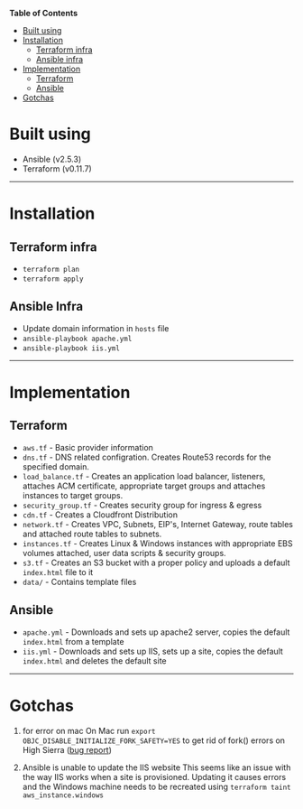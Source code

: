 **Table of Contents**
* [Built using](#built-using)
* [Installation](#installation)
  * [Terraform infra](#terraform-infra)
  * [Ansible infra](#ansible-infra)
* [Implementation](#implementation)
  * [Terraform](#terraform)
  * [Ansible](#ansible)
* [Gotchas](#gotchas)
  
# Built using

* Ansible (v2.5.3)
* Terraform (v0.11.7)

---

# Installation
## Terraform infra

* `terraform plan`
* `terraform apply`

## Ansible Infra
* Update domain information in `hosts` file
* `ansible-playbook apache.yml`
* `ansible-playbook iis.yml`

---

# Implementation
## Terraform
* `aws.tf` - Basic provider information
* `dns.tf` - DNS related configration. Creates Route53 records for the specified domain.
* `load_balance.tf` - Creates an application load balancer, listeners, attaches ACM certificate, appropriate target groups and attaches instances to target groups.
* `security_group.tf` - Creates security group for ingress & egress
* `cdn.tf` - Creates a Cloudfront Distribution
* `network.tf` - Creates VPC, Subnets, EIP's, Internet Gateway, route tables and attached route tables to subnets.
* `instances.tf` - Creates Linux & Windows instances with appropriate EBS volumes attached, user data scripts & security groups.
* `s3.tf` - Creates an S3 bucket with a proper policy and uploads a default `index.html` file to it
* `data/` - Contains template files

## Ansible
* `apache.yml` - Downloads and sets up apache2 server, copies the default `index.html` from a template
* `iis.yml` - Downloads and sets up IIS, sets up a site, copies the  default `index.html` and deletes the default site

---

# Gotchas
1. for error on mac
On Mac run
`export OBJC_DISABLE_INITIALIZE_FORK_SAFETY=YES` to get rid of fork() errors on High Sierra ([bug report](https://github.com/ansible/ansible/issues/32499))

2. Ansible is unable to update the IIS website
This seems like an issue with the way IIS works when a site is provisioned. Updating it causes errors and the Windows machine needs to be recreated using `terraform taint aws_instance.windows`
